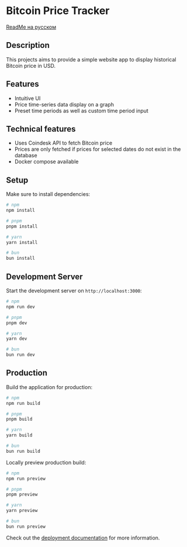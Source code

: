 # Bitcoin Price Tracker

[ReadMe на русском](README_ru.md)

## Description

This projects aims to provide a simple website app to display historical Bitcoin price in USD.

## Features

- Intuitive UI
- Price time-series data display on a graph
- Preset time periods as well as custom time period input

## Technical features

- Uses Coindesk API to fetch Bitcoin price
- Prices are only fetched if prices for selected dates do not exist in the database
- Docker compose available

## Setup

Make sure to install dependencies:

```bash
# npm
npm install

# pnpm
pnpm install

# yarn
yarn install

# bun
bun install
```

## Development Server

Start the development server on `http://localhost:3000`:

```bash
# npm
npm run dev

# pnpm
pnpm dev

# yarn
yarn dev

# bun
bun run dev
```

## Production

Build the application for production:

```bash
# npm
npm run build

# pnpm
pnpm build

# yarn
yarn build

# bun
bun run build
```

Locally preview production build:

```bash
# npm
npm run preview

# pnpm
pnpm preview

# yarn
yarn preview

# bun
bun run preview
```

Check out the [deployment documentation](https://nuxt.com/docs/getting-started/deployment) for more information.
